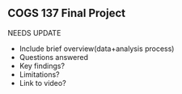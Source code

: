 ## COGS 137 Final Project

NEEDS UPDATE
- Include brief overview(data+analysis process)
- Questions answered
- Key findings?
- Limitations?
- Link to video?

